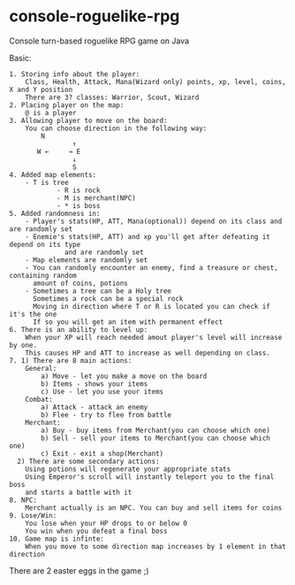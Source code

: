 # console-roguelike-rpg
Console turn-based roguelike RPG game on Java

Basic:

	1. Storing info about the player:
		Class, Health, Attack, Mana(Wizard only) points, xp, level, coins, X and Y position
		There are 3? classes: Warrior, Scout, Wizard
	2. Placing player on the map:
		@ is a player
	3. Allowing player to move on the board:
		You can choose direction in the following way:
		  	N
                  	↑
		   W ←     → E
                  	↓
                  	S
	4. Added map elements:
		- T is tree
                - R is rock
                - M is merchant(NPC)
                - * is boss
	5. Added randomness in:
		- Player's stats(HP, ATT, Mana(optional)) depend on its class and are randomly set
		- Enemie's stats(HP, ATT) and xp you'll get after defeating it depend on its type 
                  and are randomly set
		- Map elements are randomly set
		- You can randomly encounter an enemy, find a treasure or chest, containing random 
		  amount of coins, potions
		- Sometimes a tree can be a Holy tree 
		  Sometimes a rock can be a special rock
		  Moving in direction where T or R is located you can check if it's the one
		  If so you will get an item with permanent effect
	6. There is an ability to level up:
		When your XP will reach needed amout player's level will increase by one.
		This causes HP and ATT to increase as well depending on class.
	7. 1) There are 8 main actions:
		General:
			a) Move - let you make a move on the board
			b) Items - shows your items
			c) Use - let you use your items
		Combat:
			a) Attack - attack an enemy
			b) Flee - try to flee from battle
		Merchant:
			a) Buy - buy items from Merchant(you can choose which one)
			b) Sell - sell your items to Merchant(you can choose which one)
			c) Exit - exit a shop(Merchant)
	  2) There are some secondary actions:
		Using potions will regenerate your appropriate stats
		Using Emperor's scroll will instantly teleport you to the final boss 
		and starts a battle with it
	8. NPC:
		Merchant actually is an NPC. You can buy and sell items for coins
	9. Lose/Win:
		You lose when your HP drops to or below 0
		You win when you defeat a final boss
	10. Game map is infinte:
		When you move to some direction map increases by 1 element in that direction
There are 2 easter eggs in the game ;)
